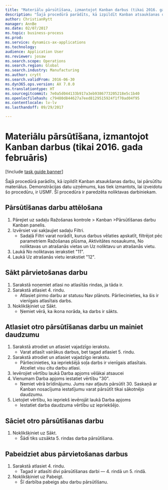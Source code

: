 ```yaml
--- 
title: "Materiālu pārsūtīšana, izmantojot Kanban darbus (tikai 2016. gada februāris)"
description: "Šajā procedūrā parādīts, kā izpildīt Kanban atsaukšanas darbu, lai pārsūtītu materiālus."
author: ChristianRytt
manager: AnnBe
ms.date: 02/07/2017
ms.topic: business-process
ms.prod: 
ms.service: dynamics-ax-applications
ms.technology: 
audience: Application User
ms.reviewer: josaw
ms.search.scope: Operations
ms.search.region: Global
ms.search.industry: Manufacturing
ms.author: crytt
ms.search.validFrom: 2016-06-30
ms.dyn365.ops.version: AX 7.0.0
ms.translationtype: HT
ms.sourcegitcommit: 7e0a5d044133b917a3eb9386773205218e5c1b40
ms.openlocfilehash: c79480d844627a7eed8129515924f1f70ad04f95
ms.contentlocale: lv-lv
ms.lasthandoff: 09/29/2017

---
```

# <a name="transfer-materials-with-kanban-jobs-february-2016-only"></a>Materiālu pārsūtīšana, izmantojot Kanban darbus (tikai 2016. gada februāris)

[!include [task guide banner](../../includes/task-guide-banner.md)]

Šajā procedūrā parādīts, kā izpildīt Kanban atsaukšanas darbu, lai pārsūtītu materiālus. Demonstrācijas datu uzņēmums, kas tiek izmantots, lai izveidotu šo procedūru, ir USMF. Šī procedūra ir paredzēta noliktavas darbiniekam.


## <a name="display-transfer-jobs"></a>Pārsūtīšanas darbu attēlošana
1. Pārejiet uz sadaļu Ražošanas kontrole > Kanban >Pārsūtīšanas darbu Kanban panelis.
2. Izvērsiet vai sakļaujiet sadaļu Filtri.
    * Sadaļā Filtri varat norādīt, kurus darbus vēlaties apskatīt, filtrējot pēc parametriem Ražošanas plūsma, Aktivitātes nosaukums, No noliktavas un atrašanās vietas un Uz noliktavu un atrašanās vietu.  
3. Laukā No noliktavas ierakstiet "11".
4. Laukā Uz atrašanās vietu ierakstiet "12".

## <a name="start-a-transfer-job"></a>Sākt pārvietošanas darbu
1. Sarakstā noņemiet atlasi no atlasītās rindas, ja tāda ir.
2. Sarakstā atlasiet 4. rindu.
    * Atlasiet pirmo darbu ar statusu Nav plānots. Pārliecinieties, ka šis ir vienīgais atlasītais darbs.  
3. Noklikšķiniet uz Sākt.
    * Ņemiet vērā, ka ikona norāda, ka darbs ir sākts.  

## <a name="select-a-second-transfer-job-and-change-quantity"></a>Atlasiet otro pārsūtīšanas darbu un mainiet daudzumu
1. Sarakstā atrodiet un atlasiet vajadzīgo ierakstu.
    * Varat atlasīt vairākus darbus, bet tagad atlasiet 5. rindu.  
2. Sarakstā atrodiet un atlasiet vajadzīgo ierakstu.
    * Pārliecinieties, ka iepriekšējā soļa darbs ir vienīgais atlasītais. Atceliet visu citu darbu atlasi.  
3. Ievērojiet vērtību laukā Darba apjoms vēlākai atsaucei
4. Vienumam Darba apjoms iestatiet vērtību "30".
    * Ņemiet vērā brīdinājumu. Jums nav atļauts pārsūtīt 30. Saskaņā ar Kanban nosacījuma iestatījumu varat pārsūtīt tikai sākotnējo daudzumu.  
5. Lietojiet vērtību, ko iepriekš ievērojāt laukā Darba apjoms
    * Iestatiet darba daudzuma vērtību uz iepriekšējo.  

## <a name="start-the-second-transfer-job"></a>Sāciet otro pārsūtīšanas darbu
1. Noklikšķiniet uz Sākt.
    * Šādi tiks uzsākta 5. rindas darba pārsūtīšana.  

## <a name="complete-both-transfer-jobs"></a>Pabeidziet abus pārvietošanas darbus
1. Sarakstā atlasiet 4. rindu.
    * Tagad ir atlasīti divi pārsūtīšanas darbi — 4. rindā un 5. rindā.  
2. Noklikšķiniet uz Pabeigt.
    * Šī darbība pabeigs abu darbu pārsūtīšanu.  


